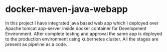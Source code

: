 # docker-maven-java-webapp

In this project I have integrated java based web app which i deployed over Apache tomcat app-server inside docker container for Development Environment. After complete testing and approval the same app is deployed to the production environment using kubernetes cluster. All the stages are present as pipeline as a code.
